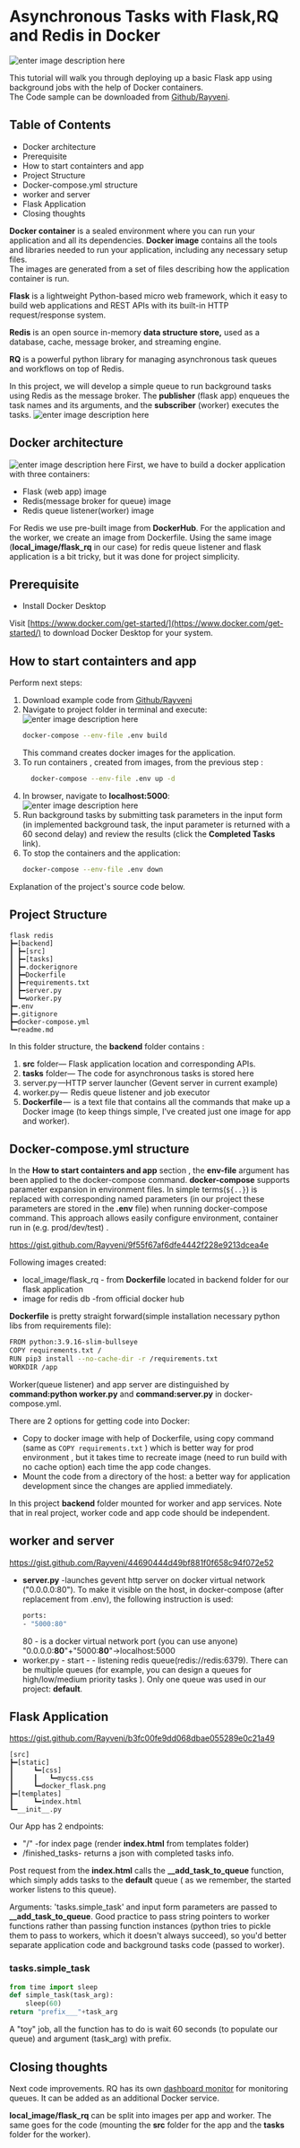 ﻿# Asynchronous Tasks with Flask,RQ and Redis in Docker
![enter image description here](https://github.com/Rayveni/blog/blob/main/articles/flask%20redis/img/flask_redis_rq.jpg?raw=true)

This tutorial will walk you through deploying up a basic Flask app using background jobs with the help of Docker containers.<br>
 The Code sample can be downloaded from [Github/Rayveni](https://github.com/Rayveni/blog/tree/main/flask%20redis).
## Table of Contents

 - Docker architecture
 - Prerequisite
 - How to start containters and app
 - Project Structure
 -  Docker-compose.yml structure
 - worker and server
 - Flask Application
 -  Closing thoughts


**Docker container** is a sealed environment where you can run your application and all its dependencies. **Docker image** contains all the tools and libraries needed to run your application, including any necessary setup files.  
The images are generated from a set of files describing how the application container is run.

**Flask** is a lightweight Python-based micro web framework, which it easy to build web applications and REST APIs with its built-in HTTP request/response system.

**Redis** is an open source in-memory **data structure store,** used as a database, cache, message broker, and streaming engine.

**RQ** is a powerful python library for managing asynchronous task queues and workflows on top of Redis.

In this project, we will develop a simple queue to run background tasks using Redis as the message broker. The **publisher** (flask app) enqueues the task names and its arguments, and the **subscriber** (worker) executes the tasks.
![enter image description here](https://github.com/Rayveni/blog/blob/main/articles/flask%20redis/img/redis_queue.jpg?raw=true)
##  Docker architecture
![enter image description here](https://github.com/Rayveni/blog/blob/main/articles/flask%20redis/img/docker_design.jpg?raw=true)
First, we have to build a docker application with three containers:
-   Flask (web app) image
-   Redis(message broker for queue) image
-   Redis queue listener(worker) image

For Redis we use pre-built image from **DockerHub**.
For the application and the worker, we create an image from Dockerfile.
 Using the same image (**local_image/flask_rq** in our case) for redis queue listener and flask application is a bit tricky, but it was done for project simplicity. 
 
## Prerequisite
-   Install Docker Desktop

Visit [https://www.docker.com/get-started/](https://www.docker.com/get-started/) to download Docker Desktop for your system.
##  How to start containters and app
Perform next steps:

 1. Download example code  from [Github/Rayveni](https://github.com/Rayveni/blog/tree/main/flask%20redis)
 2. Navigate to project folder in terminal and execute:
 ![enter image description here](https://raw.githubusercontent.com/Rayveni/blog/main/articles/flask%20redis/img/terminal-min.png)
     ```bash
     docker-compose --env-file .env build
     ```
     This command creates docker images for the application.
 3. To run  containers , created from images, from the previous step :
	   ```bash
		 docker-compose --env-file .env up -d
	```
 4.  In browser, navigate to **localhost:5000**:<br>
![enter image description here](https://raw.githubusercontent.com/Rayveni/blog/main/articles/flask%20redis/img/app_screen.jpg)
 7. Run background tasks by submitting task parameters in the input form (in implemented background task, the input parameter is returned with a 60 second delay) and review the results (click the **Completed Tasks** link).
 9.  To stop the containers and the application:  
	   ```bash
	   docker-compose --env-file .env down
		``` 

Explanation of the project's source code below.
 
 ## Project Structure 
 
 ```
flask redis
┣━[backend]
┃ ┣━[src]
┃ ┣━[tasks]
┃ ┣━.dockerignore
┃ ┣━Dockerfile
┃ ┣━requirements.txt
┃ ┣━server.py
┃ ┗━worker.py
┣━.env
┣━.gitignore
┣━docker-compose.yml
┗━readme.md
```

In this folder structure, the **backend** folder contains :
 1.   **src** folder— Flask application location and corresponding APIs.
 2.   **tasks** folder— The code for asynchronous tasks is stored here
 3.   server.py —HTTP server launcher (Gevent server in current example)
 4.   worker.py —  Redis queue listener and job executor
 5.   **Dockerfile** —  is a text file that contains all the commands that make up a Docker image (to keep things simple, I've created just one image for app and worker).
##  Docker-compose.yml structure
In the  **How to start containters and app** section   , the **env-file** argument has been applied to the docker-compose command.
**docker-compose** supports parameter expansion in environment files. In simple terms(`${..}`)  is replaced  with corresponding named parameters (in our project these parameters are stored in the **.env** file) when running docker-compose command.
This approach allows easily configure environment, container run in (e.g. prod/dev/test) .

https://gist.github.com/Rayveni/9f55f67af6dfe4442f228e9213dcea4e

 Following images created:

 - local_image/flask_rq - from **Dockerfile**   located in backend folder for our flask application
 - image for redis db -from official docker hub

**Dockerfile** is pretty straight forward(simple installation necessary python libs from requirements file):
```bash
FROM python:3.9.16-slim-bullseye
COPY requirements.txt /
RUN pip3 install --no-cache-dir -r /requirements.txt
WORKDIR /app
```
Worker(queue listener) and app server are  distinguished by **command:python worker.py** and **command:server.py** in docker-compose.yml.

There are 2 options for getting code into Docker:

 - Copy to docker image with help of Dockerfile, using copy command (same as ```COPY requirements.txt``` ) which is better way for prod environment , but it takes time to recreate image (need to run build with no cache option) each time the app code changes.
 - Mount the code from a directory of the host: a better way for application development since the changes are applied immediately.

In this project   **backend** folder  mounted for worker and app services. Note that in real project, worker code and app code should be independent.
## worker and server
https://gist.github.com/Rayveni/44690444d49bf881f0f658c94f072e52

 - **server.py** -launches gevent http server on docker virtual network ("0.0.0.0:80").
 To make it visible on the host, in docker-compose (after replacement from .env), the following instruction is used:
	 ```bash
	 ports:
	- "5000:80"
	 ```
	 80 - is a docker virtual network port (you can use anyone) "0.0.0.0:**80**"+"5000:**80**"->localhost:5000
 - worker.py - start -   -   listening redis queue(redis://redis:6379). There can be multiple queues (for example, you can design a queues for high/low/medium priority tasks ). Only one queue was used in our project: **default**.
## Flask Application
https://gist.github.com/Rayveni/b3fc00fe9dd068dbae055289e0c21a49
```
[src]  
┣━[static] 
┃     ┗━[css]
┃     ┃   ┗━mycss.css  
┃     ┗━docker_flask.png       
┣━[templates]
┃     ┗━index.html
┗━__init__.py
```
Our App has 2 endpoints:
 - "/"  -for index page (render  **index.html** from templates folder)
 - /finished_tasks-  returns a json with completed tasks info.

Post request from the **index.html**  calls the **__add_task_to_queue** function, which simply adds tasks to the **default** queue ( as we remember, the started worker listens to this queue).

Arguments: 'tasks.simple_task' and input form parameters are passed to **__add_task_to_queue**. Good practice to pass string pointers to worker functions rather than passing function instances (python tries to pickle them to pass to workers, which it doesn't always succeed), so you'd better separate application code and background tasks code (passed to worker).
### tasks.simple_task
```python
from time import sleep
def simple_task(task_arg):
	sleep(60)
return "prefix___"+task_arg
```
A "toy" job, all the function has to do is wait 60 seconds (to populate our queue) and argument (task_arg) with prefix.
##  Closing thoughts
Next code improvements.
RQ has its own [dashboard monitor](https://python-rq.org/docs/monitoring/)  for monitoring queues.
It can be added as an additional Docker service.

**local_image/flask_rq** can be split into images per app and worker. The same goes for the code (mounting the **src** folder for the app and the **tasks** folder for the worker).

 

